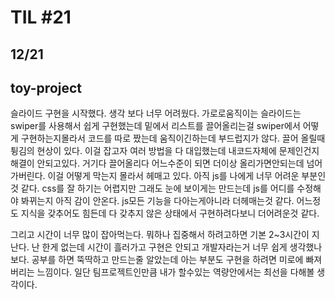 # TIL #21
## 12/21

## toy-project
슬라이드 구현을 시작했다. 생각 보다 너무  어려웠다. 가로로움직이는 슬라이드는 swiper를 사용해서 쉽게 구현했는데 밑에서 리스트를 끌어올리는걸 swiper에서 어떻게 구현하는지몰라서 코드를 따로 짰는데 움직이긴하는데 부드럽지가 않다. 끌어 올릴때 튕김의 현상이 있다. 이걸 잡고자 여러 방법을 다 대입했는데 내코드자체에 문제인건지 해결이 안되고있다. 거기다 끌어올리다 어느수준이 되면 더이상 올리가면안되는데 넘어가버린다. 이걸 어떻게 막는지 몰라서 헤매고 있다. 아직 js를 나에게 너무 어려운 부분인것 같다. css를 잘 하기는 어렵지만 그래도 눈에 보이게는 만드는데 js를 어디를 수정해야 봐뀌는지 아직 감이 안온다. js모든 기능을 다아는게아니라 더헤매는것 같다. 어느정도 지식을 갖추어도 힘든데 다 갖추지 않은 상태에서 구현하려다보니 더어려운것 같다. 

그리고 시간이 너무 많이 잡아먹는다. 뭐하나 집중해서 하려고하면 기본 2~3시간이 지난다. 난 한게 없는데 시간이 흘러가고 구현은 안되고 개발자라는거 너무 쉽게 생각했나보다. 공부를 하면 뚝딱하고 만드는줄 알았는데 아는 부분도 구현을 하려면 미로에 빠져버리는 느낌이다. 일단 팀프로젝트인만큼 내가 할수있는 역량안에서는 최선을 다해볼 생각이다. 